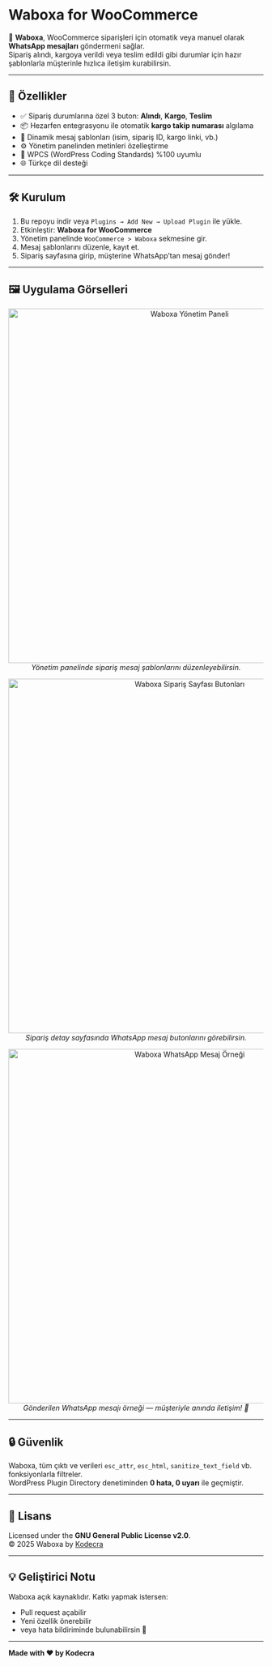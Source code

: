 # Waboxa for WooCommerce

📱 **Waboxa**, WooCommerce siparişleri için otomatik veya manuel olarak **WhatsApp mesajları** göndermeni sağlar.  
Sipariş alındı, kargoya verildi veya teslim edildi gibi durumlar için hazır şablonlarla müşterinle hızlıca iletişim kurabilirsin.

---

## 🚀 Özellikler

- ✅ Sipariş durumlarına özel 3 buton: **Alındı**, **Kargo**, **Teslim**
- 📦 Hezarfen entegrasyonu ile otomatik **kargo takip numarası** algılama
- 💬 Dinamik mesaj şablonları (isim, sipariş ID, kargo linki, vb.)
- ⚙️ Yönetim panelinden metinleri özelleştirme
- 🧩 WPCS (WordPress Coding Standards) %100 uyumlu
- 🌐 Türkçe dil desteği

---

## 🛠️ Kurulum

1. Bu repoyu indir veya `Plugins → Add New → Upload Plugin` ile yükle.  
2. Etkinleştir: **Waboxa for WooCommerce**  
3. Yönetim panelinde `WooCommerce > Waboxa` sekmesine gir.  
4. Mesaj şablonlarını düzenle, kayıt et.  
5. Sipariş sayfasına girip, müşterine WhatsApp’tan mesaj gönder!

---

## 🖼️ Uygulama Görselleri

<p align="center">
  <img src="https://github.com/kodecra/waboxa-for-woocommerce/tree/main/waboxa-for-woocommerce/assets/screenshot-admin.jpg" alt="Waboxa Yönetim Paneli" width="700"><br>
  <em>Yönetim panelinde sipariş mesaj şablonlarını düzenleyebilirsin.</em>
</p>

<p align="center">
  <img src="https://github.com/kodecra/waboxa-for-woocommerce/tree/main/waboxa-for-woocommerce/assets/screenshot-order.jpg" alt="Waboxa Sipariş Sayfası Butonları" width="700"><br>
  <em>Sipariş detay sayfasında WhatsApp mesaj butonlarını görebilirsin.</em>
</p>

<p align="center">
  <img src="https://github.com/kodecra/waboxa-for-woocommerce/tree/main/waboxa-for-woocommerce/assets/screenshot-wa.jpg" alt="Waboxa WhatsApp Mesaj Örneği" width="700"><br>
  <em>Gönderilen WhatsApp mesajı örneği — müşteriyle anında iletişim! 💬</em>
</p>

---

## 🔒 Güvenlik

Waboxa, tüm çıktı ve verileri `esc_attr`, `esc_html`, `sanitize_text_field` vb. fonksiyonlarla filtreler.  
WordPress Plugin Directory denetiminden **0 hata, 0 uyarı** ile geçmiştir.  

---

## 📜 Lisans

Licensed under the **GNU General Public License v2.0**.  
© 2025 Waboxa by [Kodecra](https://github.com/kodecra)

---

## 💡 Geliştirici Notu

Waboxa açık kaynaklıdır. Katkı yapmak istersen:  
- Pull request açabilir  
- Yeni özellik önerebilir  
- veya hata bildiriminde bulunabilirsin 🙌

---

**Made with ❤️ by Kodecra**
